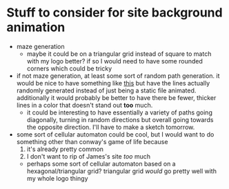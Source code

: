 # Stuff to consider for site background animation
- maze generation
  - maybe it could be on a triangular grid instead of square to match with my logo better? if so I would need to have some rounded corners which could be tricky
- if not maze generation, at least some sort of random path generation. it would be nice to have something like [this](https://codepen.io/juliangarnier/pen/ZeEpgd) but have the lines actually randomly generated instead of just being a static file animated. additionally it would probably be better to have there be fewer, thicker lines in a color that doesn't stand out **too** much.
  - it could be interesting to have essentially a variety of paths going diagonally, turning in random directions but overall going towards the opposite direction. I'll have to make a sketch tomorrow.
- some sort of cellular automaton could be cool, but I would want to do something other than conway's game of life because
  1. it's already pretty common
  2. I don't want to rip of James's site _too_ much
  - perhaps some sort of cellular automaton based on a hexagonal/triangular grid? triangular grid _would_ go pretty well with my whole logo thingy
